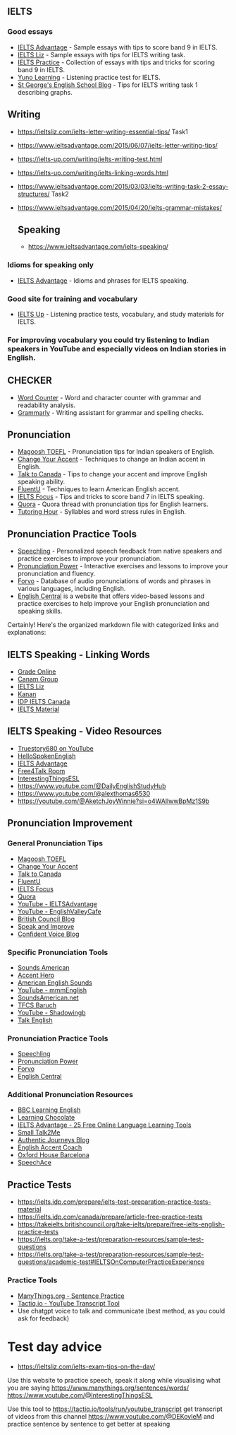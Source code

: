 ## IELTS

### Good essays

-   [IELTS Advantage](https://www.ieltsadvantage.com/2015/09/02/ielts-band-9-essay/) - Sample essays with tips to score band 9 in IELTS.
-   [IELTS Liz](https://ieltsliz.com/ielts-sample-essay/) - Sample essays with tips for IELTS writing task.
-   [IELTS Practice](https://www.ielts-practice.org/category/band-9-ielts-essays/) - Collection of essays with tips and tricks for scoring band 9 in IELTS.
-   [Yuno Learning](https://www.yunolearning.com/ielts/listening-practice-test/) - Listening practice test for IELTS.
-   [St George's English School Blog](http://www.stgeorges.co.uk/blog/tips-for-ielts-writing-task-1-describing-graphs) - Tips for IELTS writing task 1 describing graphs.

## Writing
- https://ieltsliz.com/ielts-letter-writing-essential-tips/  Task1
- https://www.ieltsadvantage.com/2015/06/07/ielts-letter-writing-tips/
- https://ielts-up.com/writing/ielts-writing-test.html
- https://ielts-up.com/writing/ielts-linking-words.html
- https://www.ieltsadvantage.com/2015/03/03/ielts-writing-task-2-essay-structures/ Task2
- https://www.ieltsadvantage.com/2015/04/20/ielts-grammar-mistakes/

  ## Speaking
  - https://www.ieltsadvantage.com/ielts-speaking/

### Idioms for speaking only

-   [IELTS Advantage](https://www.ieltsadvantage.com/2015/05/05/idioms-ielts-speaking/) - Idioms and phrases for IELTS speaking.
### Good site for training and vocabulary

-   [IELTS Up](https://ielts-up.com/listening/ielts-listening-practice.html) - Listening practice tests, vocabulary, and study materials for IELTS.

### For improving vocabulary you could try listening to Indian speakers in YouTube and especially videos on Indian stories in English.

## CHECKER

-   [Word Counter](https://wordcounter.io/) - Word and character counter with grammar and readability analysis.
-   [Grammarly](https://app.grammarly.com/ddocs/546413916) - Writing assistant for grammar and spelling checks.


## Pronunciation

-   [Magoosh TOEFL](https://magoosh.com/toefl/pronunciation-tips-for-indian-speakers-of-english/) - Pronunciation tips for Indian speakers of English.
-   [Change Your Accent](https://changeyouraccent.com/blogs/news/how-to-change-an-indian-accent) - Techniques to change an Indian accent in English.
-   [Talk to Canada](https://www.talktocanada.com/blog/5-pronunciation-tips-to-get-you-started-on-changing-your-accent-and-increase-your-english-speaking-ability) - Tips to change your accent and improve English speaking ability.
-   [FluentU](https://www.fluentu.com/blog/english/learn-american-english-accent/) - Techniques to learn American English accent.
-   [IELTS Focus](https://ieltsfocus.com/2018/10/09/band-7-ielts-speaking/) - Tips and tricks to score band 7 in IELTS speaking.
-   [Quora](https://qr.ae/pvfPa8) - Quora thread with pronunciation tips for English learners.
-   [Tutoring Hour](https://www.tutoringhour.com/lessons/grammar/syllables/#:~:text=The%20noun%20progress%20has%20its%20stress) - Syllables and word stress rules in English.

## Pronunciation Practice Tools

-   [Speechling](https://speechling.com/) - Personalized speech feedback from native speakers and practice exercises to improve your pronunciation.
-   [Pronunciation Power](https://pronunciationpower.com/) - Interactive exercises and lessons to improve your pronunciation and fluency.
-   [Forvo](https://forvo.com/) - Database of audio pronunciations of words and phrases in various languages, including English.
- [English Central](https://www.englishcentral.com/) is a website that offers video-based lessons and practice exercises to help improve your English pronunciation and speaking skills.

Certainly! Here's the organized markdown file with categorized links and explanations:

## IELTS Speaking - Linking Words

- [Grade Online](https://grade-online.com/ielts/blog/linking-words-for-ielts-speaking/)
- [Canam Group](https://www.canamgroup.com/blog/linking-words-for-ielts-speaking-word-list-tips)
- [IELTS Liz](https://ieltsliz.com/linking-words-for-ielts-speaking/)
- [Kanan](https://www.kanan.co/ielts/speaking/linking-words/)
- [IDP IELTS Canada](https://ielts.idp.com/canada/prepare/article-ielts-speaking-test-part-1)
- [IELTS Material](https://ieltsmaterial.com/linking-words-for-ielts-speaking/)

## IELTS Speaking - Video Resources

- [Truestory680 on YouTube](https://youtube.com/@Truestory680?si=phywaptM0LiPiM0t)
- [HelloSpokenEnglish](https://www.youtube.com/watch?v=QGfOAVpEHIE&ab_channel=HelloSpokenEnglish)
- [IELTS Advantage](https://www.youtube.com/redirect?event=video_description&redir_token=QUFFLUhqa3Q2TlBNTjJuRHhBSWc3SjBJd1d3Vi05b0cwd3xBQ3Jtc0tuUjBVV0c2bnpROVIwdWZVNGxSMWd6S3pIcm56aW9Fd24xMDk4ckMtT3NmX2IxSGVEQ3hPaDNtMnhnNFBVT2N2QkxhWUZGam1SRnFWUEg4Smp4QnNXWm9pZTVHRXFDWks4YVdiVUdSZ29VZ18zcWVwaw&q=https%3A%2F%2Fmy.ieltsadvantage.com%2F&v=V8hu68RwZY4)
- [Free4Talk Room](https://www.free4talk.com/room/A0bc8)
- [InterestingThingsESL](https://www.youtube.com/@InterestingThingsESL)
- https://www.youtube.com/@DailyEnglishStudyHub
- https://www.youtube.com/@alexthomas6530
- https://youtube.com/@AketchJoyWinnie?si=o4WAllwwBpMz1S9b

## Pronunciation Improvement

### General Pronunciation Tips

- [Magoosh TOEFL](https://magoosh.com/toefl/pronunciation-tips-for-indian-speakers-of-english/)
- [Change Your Accent](https://changeyouraccent.com/blogs/news/how-to-change-an-indian-accent)
- [Talk to Canada](https://www.talktocanada.com/blog/5-pronunciation-tips-to-get-you-started-on-changing-your-accent-and-increase-your-english-speaking-ability)
- [FluentU](https://www.fluentu.com/blog/english/learn-american-english-accent/)
- [IELTS Focus](https://ieltsfocus.com/2018/10/09/band-7-ielts-speaking/)
- [Quora](https://qr.ae/pvfPa8)
- [YouTube - IELTSAdvantage](https://www.youtube.com/watch?v=RuvVc3Mdgvg&ab_channel=IELTSAdvantage)
- [YouTube - EnglishValleyCafe](https://www.youtube.com/watch?v=ehIx4Bs3298&ab_channel=EnglishValleyCafe)
- [British Council Blog](https://www.britishcouncil.in/blog/seven-simple-ways-improve-your-speaking-skills)
- [Speak and Improve](https://app.speakandimprove.com/)
- [Confident Voice Blog](https://www.confidentvoice.com/blog/i-sound-like-a-robot-when-i-speak-english/)

### Specific Pronunciation Tools

- [Sounds American](https://www.soundsamerican.net/)
- [Accent Hero](https://accenthero.com/app/lesson/the-role-of-word-stress/ready/english/american)
- [American English Sounds](https://www.americanenglishsounds.net/)
- [YouTube - mmmEnglish](https://www.youtube.com/watch?v=Ft17a7tyjMM&ab_channel=mmmEnglish)
- [SoundsAmerican.net](https://soundsamerican.net/)
- [TFCS Baruch](https://tfcs.baruch.cuny.edu/)
- [YouTube - Shadowingb](https://www.youtube.com/@shadowingb)
- [Talk English](https://www.talkenglish.com/)

### Pronunciation Practice Tools

- [Speechling](https://speechling.com/)
- [Pronunciation Power](https://pronunciationpower.com/)
- [Forvo](https://forvo.com/)
- [English Central](https://www.englishcentral.com/)

### Additional Pronunciation Resources

- [BBC Learning English](https://www.bbc.co.uk/learningenglish/)
- [Learning Chocolate](https://learningchocolate.com/)
- [IELTS Advantage - 25 Free Online Language Learning Tools](https://www.ieltsadvantage.com/2015/04/08/25-free-online-language-learning-tools/)
- [Small Talk2Me](https://app.smalltalk2.me/)
- [Authentic Journeys Blog](https://blog.authenticjourneys.info/2014/04/stop-robotic-speaking.html)
- [English Accent Coach](https://www.englishaccentcoach.com/)
- [Oxford House Barcelona](https://oxfordhousebcn.com/en/5-powerful-tools-to-perfect-your-pronunciation/)
- [SpeechAce](https://app.speechace.co/placement/course/1/quiz/1/1)


## Practice Tests
- https://ielts.idp.com/prepare/ielts-test-preparation-practice-tests-material
- https://ielts.idp.com/canada/prepare/article-free-practice-tests
- https://takeielts.britishcouncil.org/take-ielts/prepare/free-ielts-english-practice-tests
- https://ielts.org/take-a-test/preparation-resources/sample-test-questions
- https://ielts.org/take-a-test/preparation-resources/sample-test-questions/academic-test#IELTSOnComputerPracticeExperience

### Practice Tools

- [ManyThings.org - Sentence Practice](https://www.manythings.org/sentences/words/)
- [Tactiq.io - YouTube Transcript Tool](https://tactiq.io/tools/run/youtube_transcript)
- Use chatgpt voice to talk and communicate (best method, as you could ask for feedback)


# Test day advice

- https://ieltsliz.com/ielts-exam-tips-on-the-day/




Use this website to practice speech, speak it along while visualising what you are saying
https://www.manythings.org/sentences/words/
https://www.youtube.com/@InterestingThingsESL

Use this tool to https://tactiq.io/tools/run/youtube_transcript  get transcript of  videos from this channel https://www.youtube.com/@DEKoyleM and practice sentence by sentence to get better at speaking

